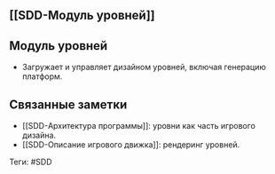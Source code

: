 ## [[SDD-Модуль уровней]]

## Модуль уровней

- Загружает и управляет дизайном уровней, включая генерацию платформ.

## Связанные заметки

- [[SDD-Архитектура программы]]: уровни как часть игрового дизайна.
- [[SDD-Описание игрового движка]]: рендеринг уровней.

Теги: #SDD